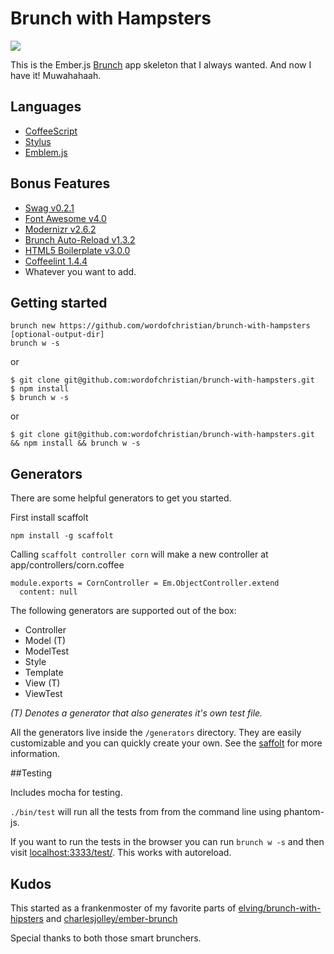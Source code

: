# Brunch with Hampsters

![](http://cl.ly/image/0z3D3Q0t2b1s/hampster.jpeg)

This is the Ember.js [Brunch](http://brunch.io/) app skeleton that I always wanted.
And now I have it! Muwahahaah.

## Languages

- [CoffeeScript](http://coffeescript.org/)
- [Stylus](http://learnboost.github.com/stylus/)
- [Emblem.js](http://emblemjs.com/)

## Bonus Features

- [Swag v0.2.1](https://github.com/elving/swag)
- [Font Awesome v4.0](https://github.com/FortAwesome/Font-Awesome)
- [Modernizr v2.6.2](https://github.com/Modernizr/Modernizr)
- [Brunch Auto-Reload v1.3.2](https://github.com/brunch/auto-reload-brunch)
- [HTML5 Boilerplate v3.0.0](https://github.com/h5bp/html5-boilerplate)
- [Coffeelint 1.4.4](https://github.com/ilkosta/coffeelint-brunch)
- Whatever you want to add.

## Getting started

    brunch new https://github.com/wordofchristian/brunch-with-hampsters [optional-output-dir]
    brunch w -s

or

    $ git clone git@github.com:wordofchristian/brunch-with-hampsters.git
    $ npm install
    $ brunch w -s

or

    $ git clone git@github.com:wordofchristian/brunch-with-hampsters.git && npm install && brunch w -s

## Generators

There are some helpful generators to get you started.

First install scaffolt

    npm install -g scaffolt

Calling `scaffolt controller corn` will make a new controller at
app/controllers/corn.coffee

    module.exports = CornController = Em.ObjectController.extend
      content: null

The following generators are supported out of the box:

- Controller
- Model (T)
- ModelTest
- Style
- Template
- View (T)
- ViewTest

_(T) Denotes a generator that also generates it's own test file._

All the generators live inside the `/generators` directory. They are easily
customizable and you can quickly create your own. See the [saffolt](https://github.com/paulmillr/scaffolt) for more information.


##Testing

Includes mocha for testing.

`./bin/test` will run all the tests from from the command line using phantom-js.

If you want to run the tests in the browser you can run `brunch w -s` and then
visit [localhost:3333/test/](http://localhost:3333/test/). This works with
autoreload.

## Kudos
This started as a frankenmoster of my favorite parts of
[elving/brunch-with-hipsters](http://github.com/elving/brunch-with-hipsters)
and [charlesjolley/ember-brunch](http://github.com/elving/charlesjolley/ember-brunch)

Special thanks to both those smart brunchers.
